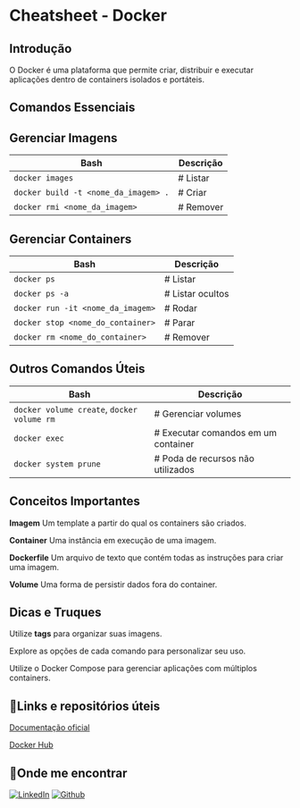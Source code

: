 # Cheatsheet - Docker

## Introdução
O Docker é uma plataforma que permite criar, distribuir e executar aplicações dentro de containers isolados e portáteis.

## Comandos Essenciais

## Gerenciar Imagens

| Bash									|Descrição				|
| --------------------------------------|-----------------------|
| `docker images` 						| # Listar 				|
| `docker build -t <nome_da_imagem> .`	| # Criar               |
| `docker rmi <nome_da_imagem>` 		| # Remover             |

## Gerenciar Containers

| Bash									|Descrição				|
| --------------------------------------|-----------------------|
| `docker ps` 							| # Listar              |
| `docker ps -a`						| # Listar ocultos      |
| `docker run -it <nome_da_imagem>`		| # Rodar               |
| `docker stop <nome_do_container>`		| # Parar               |
| `docker rm <nome_do_container>`		| # Remover             |

## Outros Comandos Úteis

| Bash											| Descrição								|
|-----------------------------------------------|---------------------------------------|
| `docker volume create`, `docker volume rm`	| # Gerenciar volumes                	|
| `docker exec`									| # Executar comandos em um container	|
| `docker system prune`							| # Poda de recursos não utilizados  	|


## Conceitos Importantes

**Imagem** Um template a partir do qual os containers são criados.

**Container** Uma instância em execução de uma imagem.

**Dockerfile** Um arquivo de texto que contém todas as instruções para criar uma imagem.

**Volume** Uma forma de persistir dados fora do container.

## Dicas e Truques

Utilize **tags** para organizar suas imagens.

Explore as opções de cada comando para personalizar seu uso.

Utilize o Docker Compose para gerenciar aplicações com múltiplos containers.

## 🔗Links e repositórios úteis

[Documentação oficial](https//docs.docker.com/)

[Docker Hub](https://hub.docker.com/)




## 🔎Onde me encontrar
[![LinkedIn](https://img.shields.io/badge/LinkedIn-000?style=for-the-badge&logo=linkedin&logoColor=0E76A8)](https://www.linkedin.com/in/jalisson-xavier/)
[![Github](https://img.shields.io/badge/Github-000?style=for-the-badge&logo=github)](https://github.com/jalisson-xavier)